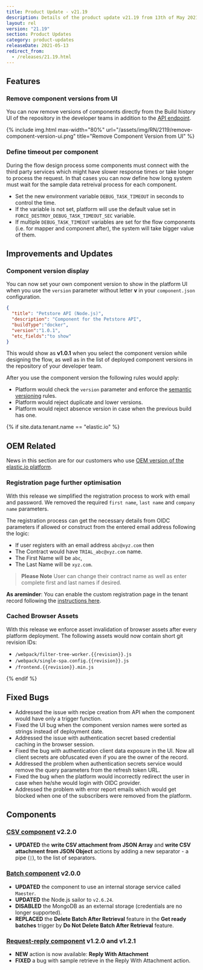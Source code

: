 ```yaml
---
title: Product Update - v21.19
description: Details of the product update v21.19 from 13th of May 2021.
layout: rel
version: "21.19"
section: Product Updates
category: product-updates
releaseDate: 2021-05-13
redirect_from:
  - /releases/21.19.html
---
```


## Features

### Remove component versions from UI

You can now remove versions of components directly from the Build history UI of
the repository in the developer teams in addition to the [API endpoint]({{site.data.tenant.apiDocsUri}}/v2#/components/delete_components__component_id__versions__version_id_).

{% include img.html max-width="80%" url="/assets/img/RN/2119/remove-component-version-ui.png" title="Remove Component Version from UI" %}

### Define timeout per component

During the flow design process some components must connect with the third party
services which might have slower response times or take longer to process the request.
In that cases you can now define how long system must wait for the sample data
retreival process for each component.

*   Set the new environment variable `DEBUG_TASK_TIMEOUT` in seconds to control the time.
*   If the variable is not set, platform will use the default value set in `FORCE_DESTROY_DEBUG_TASK_TIMEOUT_SEC` variable.
*   If multiple `DEBUG_TASK_TIMEOUT` variables are set for the flow components (i.e. for mapper and component after), the system will take bigger value of them.


## Improvements and Updates

### Component version display

You can now set your own component version to show in the platform UI when you use
the `version` parameter without letter **v** in your `component.json` configuration.

```json
{
  "title": "Petstore API (Node.js)",
  "description": "Component for the Petstore API",
  "buildType":"docker",
  "version":"1.0.1",
  "etc_fields":"to show"
}
```
This would show as **v1.0.1** when you select the component version while designing
the flow, as well as in the list of deployed component versions in the repository
of your developer team.

After you use the component version the following rules would apply:

*   Platform would check the `version` parameter and enforce the [semantic versioning](https://semver.org/) rules.
*   Platform would reject duplicate and lower versions.
*   Platform would reject absence version in case when the previous build has one.

{% if site.data.tenant.name == "elastic.io" %}

## OEM Related

News in this section are for our customers who use
[OEM version of the elastic.io platform](https://www.elastic.io/saas-embedded-integration/).

### Registration page further optimisation

With this release we simplified the registration process to work with email and
password. We removed the required `first name`, `last name` and `company name`
parameters.

The registration process can get the necessary details from OIDC parameters if
allowed or construct from the entered email address following the logic:

*   If user registers with an email address `abc@xyz.com` then
*   The Contract would have `TRIAL_abc@xyz.com` name.
*   The First Name will be `abc`,
*   The Last Name will be `xyz.com`.

> **Please Note** User can change their contract name as well as enter complete first and last names if desired.

**As areminder**: You can enable the custom registration page in the tenant record
following the [instructions here](/releases/21/14#registration-and-login-page-improvements).

### Cached Browser Assets

With this release we enforce asset invalidation of browser assets after every
platform deployment. The following assets would now contain short git revision IDs:

*   `/webpack/filter-tree-worker.{{revision}}.js`
*   `/webpack/single-spa.config.{{revision}}.js`
*   `/frontend.{{revision}}.min.js`

{% endif %}

## Fixed Bugs

*   Addressed the issue with recipe creation from API when the component would have only a trigger function.
*   Fixed the UI bug when the component version names were sorted as strings instead of deployment date.
*   Addressed the issue with authentication secret based credential caching in the browser session.
*   Fixed the bug with authentication client data exposure in the UI. Now all client secrets are obfuscated even if you are the owner of the record.
*   Addressed the problem when authentication secrets service would remove the query parameters from the refresh token URL.
*   Fixed the bug when the platform would incorrectly redirect the user in case when he/she would login with OIDC provider.
*   Addressed the problem with error report emails which would get blocked when one of the subscribers were removed from the platform.

## Components

### [CSV component](/components/csv/) v2.2.0

*   **UPDATED** the **write CSV attachment from JSON Array** and **write CSV attachment from JSON Object** actions by adding a new separator - a pipe (`|`), to the list of separators.


### [Batch component](/components/batch/) v2.0.0

*   **UPDATED** the component to use an internal storage service called `Maester`.
*   **UPDATED** the Node.js sailor to `v2.6.24`.
*   **DISABLED** the MongoDB as an external storage (credentials are no longer supported).
*   **REPLACED** the **Delete Batch After Retrieval** feature in the **Get ready batches** trigger by **Do Not Delete Batch After Retrieval** feature.


### [Request-reply component](/components/request-reply/) v1.2.0 and v1.2.1

*   **NEW** action is now available: **Reply With Attachment**
*   **FIXED** a bug with sample retrieve in the Reply With Attachment action.
